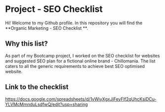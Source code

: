 # Project - SEO Checklist

Hi! Welcome to my Github profile. In this repository you will find the **Organic Marketing - SEO Checklist **.


## Why this list?

As part of my Bootcamp project, I worked on the SEO checklist for websites and suggested SEO plan for a fictional online brand - Chillomania.  The list caters to all the generic requirements to achieve best SEO optimised website.


## Link to the checklist

https://docs.google.com/spreadsheets/d/1vWiyXgxJjFeyFlf2qUhcKsjDCu-YLVMcMmnduLsdfwQ/edit?usp=sharing
